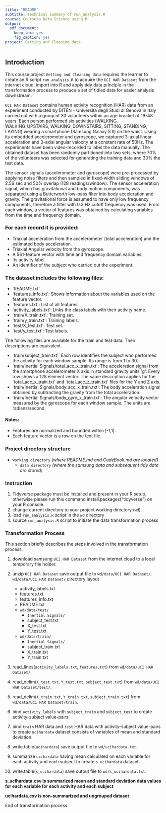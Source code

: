 ```yaml
---
title: "README"
subtitle: Technical summary of run_analysis.R
course: Coursera Data Science using R
output: 
  pdf_document: 
    keep_tex: yes
    fig_caption: yes
project: Getting and Cleaning data
---
```


## Introduction

This course project `Getting and Cleaning data` requires the learner to create an R script `run_analysis.R` to acquire the `UCI HAR Dataset` from the internet cloud, import into R and apply tidy data principle in the transformation process to produce a set of tidied data for easier analysis downstream.

`UCI HAR Dataset` contains human activity recognition (HAR) data from an experiment conducted by DITEN - Universita degli Studi di Genova in Italy carried out with a group of 30 volunteers within an age bracket of 19-48 years. Each person performed six activities (WALKING, WALKING_UPSTAIRS, WALKING_DOWNSTAIRS, SITTING, STANDING, LAYING) wearing a smartphone (Samsung Galaxy S II) on the waist. Using its embedded accelerometer and gyroscope, we captured 3-axial linear acceleration and 3-axial angular velocity at a constant rate of 50Hz. The experiments have been video-recorded to label the data manually. The obtained dataset has been randomly partitioned into two sets, where 70% of the volunteers was selected for generating the training data and 30% the test data. 

The sensor signals (accelerometer and gyroscope) were pre-processed by applying noise filters and then sampled in fixed-width sliding windows of 2.56 sec and 50% overlap (128 readings/window). The sensor acceleration signal, which has gravitational and body motion components, was separated using a Butterworth low-pass filter into body acceleration and gravity. The gravitational force is assumed to have only low frequency components, therefore a filter with 0.3 Hz cutoff frequency was used. From each window, a vector of features was obtained by calculating variables from the time and frequency domain.


### For each record it is provided: 

- Triaxial acceleration from the accelerometer (total acceleration) and the estimated body acceleration.
- Triaxial Angular velocity from the gyroscope. 
- A 561-feature vector with time and frequency domain variables. 
- Its activity label. 
- An identifier of the subject who carried out the experiment.


### The dataset includes the following files: 

- 'README.txt'
- 'features_info.txt': Shows information about the variables used on the feature vector.
- 'features.txt': List of all features.
- 'activity_labels.txt': Links the class labels with their activity name.
- 'train/X_train.txt': Training set.
- 'train/y_train.txt': Training labels.
- 'test/X_test.txt': Test set.
- 'test/y_test.txt': Test labels.

The following files are available for the train and test data. Their descriptions are equivalent. 
- 'train/subject_train.txt': Each row identifies the subject who performed the activity for each window sample. Its range is from 1 to 30. 
- 'train/Inertial Signals/total_acc_x_train.txt': The acceleration signal from the smartphone accelerometer X axis in standard gravity units 'g'. Every row shows a 128 element vector. The same description applies for the 'total_acc_x_train.txt' and 'total_acc_z_train.txt' files for the Y and Z axis. 
- 'train/Inertial Signals/body_acc_x_train.txt': The body acceleration signal obtained by subtracting the gravity from the total acceleration. 
- 'train/Inertial Signals/body_gyro_x_train.txt': The angular velocity vector measured by the gyroscope for each window sample. The units are radians/second. 


#### Notes: 
- Features are normalized and bounded within [-1,1].
- Each feature vector is a row on the text file.


### Project directory structure
- `working directory`  *(where README.md and CodeBook.md are located)*
  - `data directory`  *(where the samsung data and subsequent tidy data are stored)*


### Instruction
1. Tidyverse package must be installed and present in your R setup, otherwise please run this command install.packages("tidyverse") on your R console.
2. change current directory to your project working directory (`wd`)
3. load `run_analysis.R` script in the `wd` directory 
4. source `run_analysis.R` script to initiate the data transformation process 


### Transformation Process 

This section briefly describes the steps involved in the transformation process.

1. download samsung `UCI HAR Dataset` from the internet cloud to a local temporary file holder. 

2. unzip `UCI HAR Dataset` save output file to `wd/data/UCI HAR Dataset/`.
   `wd/data/UCI HAR Dataset/` directory layout 
   + activity_labels.txt 
   + features.txt 
   + features_info.txt 
   + README.txt 
   + `wd/data/test/` 
     + `Inertial Signals/` 
     + subject_test.txt 
     + X_test.txt 
     + Y_test.txt 
   + `wd/data/train/` 
     + `Inertial Signals/` 
     + subject_train.txt 
     + X_train.txt 
     + Y_train.txt 

3. read_lines(`activity_labels.txt`, `features.txt`) from `wd/data/UCI HAR Dataset/`. 

4. read_delim(`X_test.txt`, `Y_test.txt`, `subject_test.txt`) from `wd/data/UCI HAR Dataset/test/`. 

5. read_delim(`X_train.txt`, `Y_train.txt`, `subject_train.txt`) from `wd/data/UCI HAR Dataset/train`. 

6. bind `activity_labels` with `subject_train` and `subject_test` to create activity-subject value-pairs. 

7. bind `train` HAR data and `test` HAR data with activity-subject value-pairs to create `ucihardata` dataset consists of variables of mean and standard deviation. 

8. write.table(`ucihardata`) save output file to `wd/ucihardata.txt`. 

9. summarize `ucihardata` having mean calculated on each variable for each activity and each subject to create `s_ucihardata` dataset. 

10. write.table(`s_ucihardata`) save output file to `wd/s_ucihardata.txt`. 


**s_ucihardata.csv is summarized mean and standard deviation data values for each variable for each activity and each subject**

**ucihardata.csv is non-summarized and ungrouped dataset**

End of transformation process.

